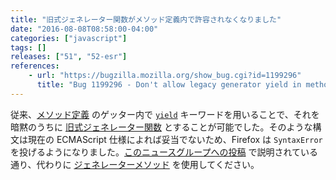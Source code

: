 ```yaml
---
title: "旧式ジェネレーター関数がメソッド定義内で許容されなくなりました"
date: "2016-08-08T08:58:00-04:00"
categories: ["javascript"]
tags: []
releases: ["51", "52-esr"]
references:
    - url: "https://bugzilla.mozilla.org/show_bug.cgi?id=1199296"
      title: "Bug 1199296 - Don't allow legacy generator yield in method definitions"
---
```

従来、[メソッド定義](https://developer.mozilla.org/docs/Web/JavaScript/Reference/Functions/Method_definitions) のゲッター内で [`yield`](https://developer.mozilla.org/docs/Web/JavaScript/Reference/Operators/yield) キーワードを用いることで、それを暗黙のうちに [旧式ジェネレーター関数](https://developer.mozilla.org/docs/Web/JavaScript/Reference/Statements/Legacy_generator_function) とすることが可能でした。そのような構文は現在の ECMAScript 仕様によれば妥当でないため、Firefox は `SyntaxError` を投げるようになりました。[このニュースグループへの投稿](https://groups.google.com/d/topic/firefox-dev/2AklfAAFQuw/discussion) で説明されている通り、代わりに [ジェネレーターメソッド](https://developer.mozilla.org/docs/Web/JavaScript/Reference/Functions/Method_definitions#Shorthand_generator_methods) を使用してください。
